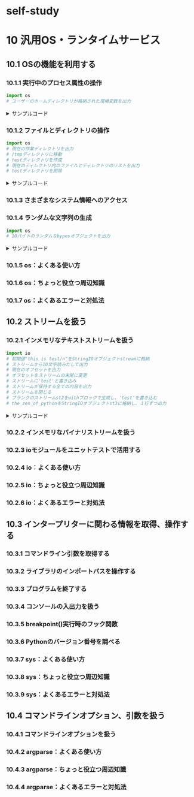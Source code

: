 # self-study
# 10 汎用OS・ランタイムサービス
## 10.1 OSの機能を利用する
### 10.1.1 実行中のプロセス属性の操作

```python
import os
# ユーザーのホームディレクトリが格納された環境変数を出力
```

<details>
<summary>サンプルコード</summary>

```python
>>> import os

# ユーザーのホームディレクトリが格納された環境変数を出力
>>> os.environ['HOME']
'/home/codespace'
```
</details>

### 10.1.2 ファイルとディレクトリの操作

```python
import os
# 現在の作業ディレクトリを出力
# /tmpディレクトリに移動
# testディレクトリを作成
# 現在のディレクトリ内のファイルとディレクトリのリストを出力
# testディレクトリを削除
```

<details>
<summary>サンプルコード</summary>

```python
>>> import os

# 現在の作業ディレクトリを出力
>>> os.getcwd()
'/workspaces/self-study'

# /tmpディレクトリに移動
>>> os.chdir('/tmp')

# testディレクトリを作成
>>> os.mkdir('test')

# 現在のディレクトリ内のファイルとディレクトリのリストを出力
>>> os.listdir('.')
['test']

# testディレクトリを削除
>>> os.rmdir('test')
```
</details>

### 10.1.3 さまざまなシステム情報へのアクセス
### 10.1.4 ランダムな文字列の生成

```python
import os
# 10バイトのランダムなbypesオブジェクトを出力
```

<details>
<summary>サンプルコード</summary>

```python
>>> import os
# 10バイトのランダムなbypesオブジェクトを出力
>>> os.urandom(10)
b'\xa7\xfaX\x1f\xd1\xb6\xee\x93\xdb\x14'
```
</details>

### 10.1.5 os：よくある使い方
### 10.1.6 os：ちょっと役立つ周辺知識
### 10.1.7 os：よくあるエラーと対処法

## 10.2 ストリームを扱う
### 10.2.1 インメモリなテキストストリームを扱う

```python
import io
# 初期値"this is test/n"をStringIOオブジェクトstreamに格納
# ストリームから10文字読みだして出力
# 現在のオフセットを出力
# オフセットをストリームの末尾に変更
# ストリームに'test'と書き込み
# ストリームが保持する全ての内容を出力
# ストリームを閉じる
# ブランクのストリームst2をwithブロックで生成し、'test'を書き込む
# the_zen_of_pythonをStringIOオブジェクトst3に格納し、１行ずつ出力
```

<details>
<summary>サンプルコード</summary>

```python
>>> import io

# 初期値"this is test/n"をStringIOオブジェクトst1に格納
>>> st1 = io.StringIO("this is test\n")

# ストリームから10文字読みだして出力
>>> st1.read(10)
'this is te'

# 現在のオフセットを出力
>>> st1.tell()
10

# オフセットをストリームの末尾に変更
>>> st1.seek(0, io.SEEK_END)
13

# ストリームに'test'と書き込み
>>> st1.write('test')
4

# ストリームが保持する全ての内容を出力
>>> print(st1.getvalue())
this is test
test

# ストリームを閉じる
>>> st1.close()

# ブランクのストリームst2をwithブロックで生成し、'test'を書き込む
>>> with io.StringIO() as st2:
...     st2.write('test')
... 
4

# the_zen_of_pythonをStringIOオブジェクトst3に格納し、１行ずつ出力
>>> the_zen_of_python = """
... The Zen of Python, by Tim Peters
... 
... Beautiful is better than ugly.
... Explicit is better than implicit.
... Simple is better than complex.
... Complex is better than complicated.
... Flat is better than nested.
... Sparse is better than dense.
... Readability counts.
... Special cases aren't special enough to break the rules.
... Although practicality beats purity.
... Errors should never pass silently.
... Unless explicitly silenced.
... In the face of ambiguity, refuse the temptation to guess.
... There should be one-- and preferably only one --obvious way to do it.
... Although that way may not be obvious at first unless you're Dutch.
... Now is better than never.
... Although never is often better than *right* now.
... If the implementation is hard to explain, it's a bad idea.
... If the implementation is easy to explain, it may be a good idea.
... Namespaces are one honking great idea -- let's do more of those!
... """
>>> st3 = io.StringIO(the_zen_of_python)
>>> for line in st3:
...     line
... 
'\n'
'The Zen of Python, by Tim Peters\n'
'\n'
'Beautiful is better than ugly.\n'
'Explicit is better than implicit.\n'
'Simple is better than complex.\n'
'Complex is better than complicated.\n'
'Flat is better than nested.\n'
'Sparse is better than dense.\n'
'Readability counts.\n'
"Special cases aren't special enough to break the rules.\n"
'Although practicality beats purity.\n'
'Errors should never pass silently.\n'
'Unless explicitly silenced.\n'
'In the face of ambiguity, refuse the temptation to guess.\n'
'There should be one-- and preferably only one --obvious way to do it.\n'
"Although that way may not be obvious at first unless you're Dutch.\n"
'Now is better than never.\n'
'Although never is often better than *right* now.\n'
"If the implementation is hard to explain, it's a bad idea.\n"
'If the implementation is easy to explain, it may be a good idea.\n'
"Namespaces are one honking great idea -- let's do more of those!\n"
```
</details>

### 10.2.2 インメモリなバイナリストリームを扱う
### 10.2.3 ioモジュールをユニットテストで活用する
### 10.2.4 io：よくある使い方
### 10.2.5 io：ちょっと役立つ周辺知識
### 10.2.6 io：よくあるエラーと対処法

## 10.3 インタープリターに関わる情報を取得、操作する
### 10.3.1 コマンドライン引数を取得する
### 10.3.2 ライブラリのインポートパスを操作する
### 10.3.3 プログラムを終了する
### 10.3.4 コンソールの入出力を扱う
### 10.3.5 breakpoint()実行時のフック関数
### 10.3.6 Pythonのバージョン番号を調べる
### 10.3.7 sys：よくある使い方
### 10.3.8 sys：ちょっと役立つ周辺知識
### 10.3.9 sys：よくあるエラーと対処法

## 10.4 コマンドラインオプション、引数を扱う
### 10.4.1 コマンドラインオプションを扱う
### 10.4.2 argparse：よくある使い方
### 10.4.3 argparse：ちょっと役立つ周辺知識
### 10.4.4 argparse：よくあるエラーと対処法

